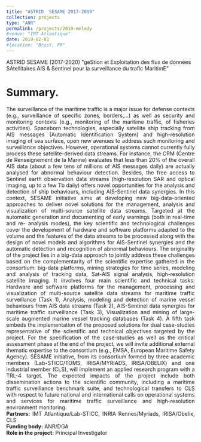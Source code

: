 ```yaml
---
title: "ASTRID  SESAME 2017-2019"
collection: projects
type: "ANR"
permalink: /projects/2019-melody
#venue: "IMT Atlantique"
date: 2019-02-01
#location: "Brest, FR"
---
```


ASTRID SESAME (2017-2020) "geStion et Exploitation des flux de données SAtellitaires AIS & Sentinel pour la surveillance du trafic MaritimE"

Summary. 
======
<div style="text-align: justify"> 
The surveillance of the maritime traffic is a major issue for defense contexts (e.g., surveillance of specific zones, borders,...) as well as security and monitoring contexts (e.g., monitoring of the maritime traffic, of fisheries activities). Spaceborn technologies, especially satellite ship tracking from AIS messages (Automatic Identification System) and high-resolution imaging of sea surface, open new avenues to address such monitoring and surveillance objectives. However, operational systems cannot currently fully process these satellite-derived data streams. For instance, the CRM (Centre de Renseignement de la Marine) evaluates that less than 20% of the overall AIS data (about a few tens of millions of AIS messages daily) are actually analysed for abnormal behaviour detection. Besides, the free access to Sentinel earth observation data streams (high-resolution SAR and optical imaging, up to a few Tb daily) offers novel opportunities for the analysis and detection of ship behaviours, including AIS-Sentinel data synergies.
In this context, SESAME initiative aims at developing new big-data-oriented approaches to deliver novel solutions for the management, analysis and visualization of multi-source satellite data streams. Targeted at the automatic generation and documenting of early warnings (both in real-time and re- analysis modes), the key scientific and technological challenges cover the development of hardware and software platforms adapted to the volume and the features of the data streams to be processed along with the design of novel models and algorithms for AIS-Sentinel synergies and the automatic detection and recognition of abnormal behaviours. The originality of the project lies in a big-data approach to jointly address these challenges based on the complementarity of the scientific expertise gathered in the consortium: big-data platforms, mining strategies for time series, modeling and analysis of tracking data, Sat-AIS signal analysis, high-resolution satellite imaging. It involves four main scientific and technical tasks: Hardware and software platforms for the management, processing and visualization of multi-source satellite data streams for maritime traffic surveillance (Task 1), Analysis, modeling and detection of marine vessel behaviours from AIS data streams (Task 2), AIS-Sentinel data synergies for maritime traffic surveillance (Task 3), Visualization and mining of large-scale augmented marine vessel tracking databases (Task 4). A fifth task embeds the implementation of the proposed solutions for dual case-studies representative of the scientific and technical objectives targeted by the project. For the specification of the case-studies as well as the critical assessment phase at the end of the project, we will invite additional external thematic expertise to the consortium (e.g., EMSA, European Maritime Safety Agency).
SESAME initiative, from its consortium formed by three academic members (Lab-STICC/TOMS, IRISA/MYRIADS, IRISA/OBELIX) and one industrial member (CLS), will implement an applied research program with a TRL-4 target. The expected impacts of the project include both dissemination actions to the scientific community, including a maritime traffic surveillance benchmark suite, and technological transfers to CLS with respect to future national and international calls on operational systems and services for maritime traffic surveillance and high-resolution environment monitoring. </div>

<div style="text-align: justify">
<strong> Partners:</strong>  IMT Atlantique/Lab-STICC, INRIA Rennes/Myriads, IRISA/Obelix, CLS
</div>
<div style="text-align: justify">
<strong> Funding body:</strong>  ANR/DGA
</div>
<div style="text-align: justify">
<strong> Role in the project:</strong>  Principal Investigator
</div>

